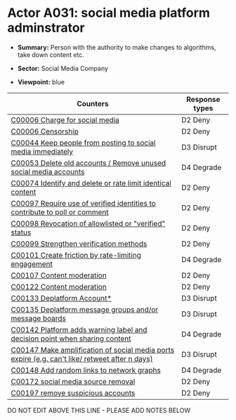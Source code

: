 # Actor A031: social media platform adminstrator

* **Summary:** Person with the authority to make changes to algorithms, take down content etc. 

* **Sector:** Social Media Company

* **Viewpoint:** blue


| Counters | Response types |
| -------- | -------------- |
| [C00006 Charge for social media](../counters/C00006.md) | D2 Deny |
| [C00006 Censorship](../counters/C00006.md) | D2 Deny |
| [C00044 Keep people from posting to social media immediately](../counters/C00044.md) | D3 Disrupt |
| [C00053 Delete old accounts / Remove unused social media accounts](../counters/C00053.md) | D4 Degrade |
| [C00074 Identify and delete or rate limit identical content](../counters/C00074.md) | D2 Deny |
| [C00097 Require use of verified identities to contribute to poll or comment](../counters/C00097.md) | D2 Deny |
| [C00098 Revocation of allowlisted or "verified" status](../counters/C00098.md) | D2 Deny |
| [C00099 Strengthen verification methods](../counters/C00099.md) | D2 Deny |
| [C00101 Create friction by rate-limiting engagement](../counters/C00101.md) | D4 Degrade |
| [C00107 Content moderation](../counters/C00107.md) | D2 Deny |
| [C00122 Content moderation](../counters/C00122.md) | D2 Deny |
| [C00133 Deplatform Account*](../counters/C00133.md) | D3 Disrupt |
| [C00135 Deplatform message groups and/or message boards](../counters/C00135.md) | D3 Disrupt |
| [C00142 Platform adds warning label and decision point when sharing content](../counters/C00142.md) | D4 Degrade |
| [C00147 Make amplification of social media ports expire (e.g. can't like/ retweet after n days)](../counters/C00147.md) | D3 Disrupt |
| [C00148 Add random links to network graphs](../counters/C00148.md) | D4 Degrade |
| [C00172 social media source removal](../counters/C00172.md) | D2 Deny |
| [C00197 remove suspicious accounts](../counters/C00197.md) | D2 Deny |


DO NOT EDIT ABOVE THIS LINE - PLEASE ADD NOTES BELOW